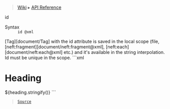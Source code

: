 > [Wiki](Home) ▸ [API Reference](API-Reference)

id
<dl><dt>Syntax</dt><dd><code>id @xml</code></dd></dl>
[Tag][document/Tag] with the id attribute is saved in the local scope
(file, [neft:fragment][document/neft:fragment@xml], [neft:each][document/neft:each@xml] etc.)
and it's available in the string interpolation.
Id must be unique in the scope.
```xml
<h1 id="heading">Heading</h1>
<span>${heading.stringify()}</span>
```

> [`Source`](/Neft-io/neft/tree/master/src/document/file/parse/ids.litcoffee#id-xml)

